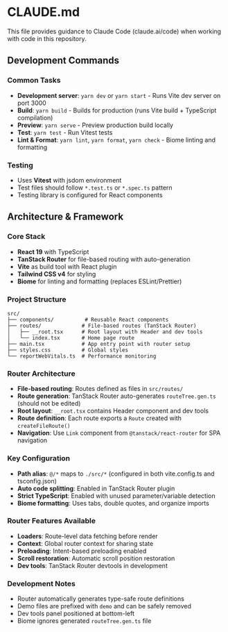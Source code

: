 # CLAUDE.md

This file provides guidance to Claude Code (claude.ai/code) when working with code in this repository.

## Development Commands

### Common Tasks
- **Development server**: `yarn dev` or `yarn start` - Runs Vite dev server on port 3000
- **Build**: `yarn build` - Builds for production (runs Vite build + TypeScript compilation)
- **Preview**: `yarn serve` - Preview production build locally
- **Test**: `yarn test` - Run Vitest tests
- **Lint & Format**: `yarn lint`, `yarn format`, `yarn check` - Biome linting and formatting

### Testing
- Uses **Vitest** with jsdom environment
- Test files should follow `*.test.ts` or `*.spec.ts` pattern
- Testing library is configured for React components

## Architecture & Framework

### Core Stack
- **React 19** with TypeScript
- **TanStack Router** for file-based routing with auto-generation
- **Vite** as build tool with React plugin
- **Tailwind CSS v4** for styling
- **Biome** for linting and formatting (replaces ESLint/Prettier)

### Project Structure
```
src/
├── components/          # Reusable React components
├── routes/             # File-based routes (TanStack Router)
│   ├── __root.tsx      # Root layout with Header and dev tools
│   └── index.tsx       # Home page route
├── main.tsx            # App entry point with router setup
├── styles.css          # Global styles
└── reportWebVitals.ts  # Performance monitoring
```

### Router Architecture
- **File-based routing**: Routes defined as files in `src/routes/`
- **Route generation**: TanStack Router auto-generates `routeTree.gen.ts` (should not be edited)
- **Root layout**: `__root.tsx` contains Header component and dev tools
- **Route definition**: Each route exports a `Route` created with `createFileRoute()`
- **Navigation**: Use `Link` component from `@tanstack/react-router` for SPA navigation

### Key Configuration
- **Path alias**: `@/*` maps to `./src/*` (configured in both vite.config.ts and tsconfig.json)
- **Auto code splitting**: Enabled in TanStack Router plugin
- **Strict TypeScript**: Enabled with unused parameter/variable detection
- **Biome formatting**: Uses tabs, double quotes, and organize imports

### Router Features Available
- **Loaders**: Route-level data fetching before render
- **Context**: Global router context for sharing state
- **Preloading**: Intent-based preloading enabled
- **Scroll restoration**: Automatic scroll position restoration
- **Dev tools**: TanStack Router devtools in development

### Development Notes
- Router automatically generates type-safe route definitions
- Demo files are prefixed with `demo` and can be safely removed
- Dev tools panel positioned at bottom-left
- Biome ignores generated `routeTree.gen.ts` file